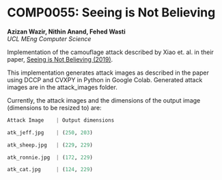 # COMP0055: Seeing is Not Believing
**Azizan Wazir, Nithin Anand, Fehed Wasti** \
*UCL MEng Computer Science*

Implementation of the camouflage attack described by Xiao et. al. in their paper, [Seeing is Not Believing (2019)](https://www.usenix.org/conference/usenixsecurity19/presentation/xiao).


This implementation generates attack images as described in the paper using DCCP and CVXPY in Python in Google Colab. Generated attack images are in the attack_images folder.

Currently, the attack images and the dimensions of the output image (dimensions to be resized to) are:

``` python
Attack Image    | Output dimensions

atk_jeff.jpg    | (250, 203)

atk_sheep.jpg   | (229, 229)

atk_ronnie.jpg  | (172, 229)

atk_cat.jpg     | (124, 229)
```
